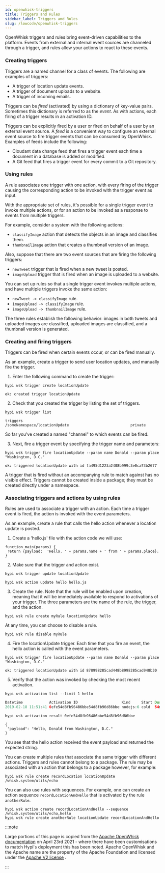 ```yaml
---
id: openwhisk-triggers
title: Triggers and Rules
sidebar_label: Triggers and Rules
slug: /lowcode/openwhisk-triggers
---
```


OpenWhisk triggers and rules bring event-driven capabilities to the platform. Events from external and internal event sources are channeled through a trigger, and rules allow your actions to react to these events.

### Creating triggers

Triggers are a named channel for a class of events. The following are examples of triggers:
- A trigger of location update events.
- A trigger of document uploads to a website.
- A trigger of incoming emails.

Triggers can be *fired* (activated) by using a dictionary of key-value pairs. Sometimes this dictionary is referred to as the *event*. As with actions, each firing of a trigger results in an activation ID.

Triggers can be explicitly fired by a user or fired on behalf of a user by an external event source.
A *feed* is a convenient way to configure an external event source to fire trigger events that can be consumed by OpenWhisk. Examples of feeds include the following:

- Cloudant data change feed that fires a trigger event each time a document in a database is added or modified.
- A Git feed that fires a trigger event for every commit to a Git repository.

### Using rules

A rule associates one trigger with one action, with every firing of the trigger causing the corresponding action to be invoked with the trigger event as input.

With the appropriate set of rules, it's possible for a single trigger event to invoke multiple actions, or for an action to be invoked as a response to events from multiple triggers.

For example, consider a system with the following actions:
- `classifyImage` action that detects the objects in an image and classifies them.
- `thumbnailImage` action that creates a thumbnail version of an image.

Also, suppose that there are two event sources that are firing the following triggers:
- `newTweet` trigger that is fired when a new tweet is posted.
- `imageUpload` trigger that is fired when an image is uploaded to a website.

You can set up rules so that a single trigger event invokes multiple actions, and have multiple triggers invoke the same action:
- `newTweet -> classifyImage` rule.
- `imageUpload -> classifyImage` rule.
- `imageUpload -> thumbnailImage` rule.

The three rules establish the following behavior: images in both tweets and uploaded images are classified, uploaded images are classified, and a thumbnail version is generated.

### Creating and firing triggers

Triggers can be fired when certain events occur, or can be fired manually.

As an example, create a trigger to send user location updates, and manually fire the trigger.

1. Enter the following command to create the trigger:
```
hypi wsk trigger create locationUpdate
```
```
ok: created trigger locationUpdate
```
2. Check that you created the trigger by listing the set of triggers.
```
hypi wsk trigger list
```
```
triggers
/someNamespace/locationUpdate                            private
```
So far you've created a named "channel" to which events can be fired.

3. Next, fire a trigger event by specifying the trigger name and parameters:
```
hypi wsk trigger fire locationUpdate --param name Donald --param place "Washington, D.C."
```
```
ok: triggered locationUpdate with id fa495d1223a2408b999c3e0ca73b2677
```
A trigger that is fired without an accompanying rule to match against has no visible effect.
Triggers cannot be created inside a package; they must be created directly under a namespace.

### Associating triggers and actions by using rules

Rules are used to associate a trigger with an action. Each time a trigger event is fired, the action is invoked with the event parameters.

As an example, create a rule that calls the hello action whenever a location update is posted.

1. Create a 'hello.js' file with the action code we will use:
```
function main(params) {
 return {payload:  'Hello, ' + params.name + ' from ' + params.place};
}
```
2. Make sure that the trigger and action exist.
```
hypi wsk trigger update locationUpdate
```
```
hypi wsk action update hello hello.js
```
3. Create the rule. Note that the rule will be enabled upon creation, meaning that it will be immediately available to respond to activations of your trigger. The three parameters are the name of the rule, the trigger, and the action.
```
hypi wsk rule create myRule locationUpdate hello
```
At any time, you can choose to disable a rule.
```
hypi wsk rule disable myRule
```
4. Fire the locationUpdate trigger. Each time that you fire an event, the hello action is called with the event parameters.
```
hypi wsk trigger fire locationUpdate --param name Donald --param place "Washington, D.C."
```
```
ok: triggered locationUpdate with id 878998285cad448b8998285cad948b30
```
5. Verify that the action was invoked by checking the most recent activation.
```
hypi wsk activation list --limit 1 hello
```
```java
Datetime            Activation ID                    Kind     Start Duration   Status  Entity
2019-02-18 11:51:41 0efe54d8fb96486bbe54d8fb96d86bbe nodejs:6 cold  54ms       success guest/hello:0.0.1
```
```
hypi wsk activation result 0efe54d8fb96486bbe54d8fb96d86bbe
```
```
{
 "payload": "Hello, Donald from Washington, D.C."
}
```

You see that the hello action received the event payload and returned the expected string.

You can create multiple rules that associate the same trigger with different actions.
Triggers and rules cannot belong to a package. The rule may be associated with an action
that belongs to a package however, for example:
```
hypi wsk rule create recordLocation locationUpdate /whisk.system/utils/echo
```
You can also use rules with sequences. For example, one can create an action
sequence `recordLocationAndHello` that is activated by the rule `anotherRule`.
```
hypi wsk action create recordLocationAndHello --sequence /whisk.system/utils/echo,hello
hypi wsk rule create anotherRule locationUpdate recordLocationAndHello
```

:::note

Large portions of this page is copied from the [Apache OpenWhisk documentation](https://github.com/apache/openwhisk/tree/master/docs) on April 23rd 2021 - where there have been customisations to match Hypi's deployment this has been noted. Apache OpenWhisk and the Apache name are the property of the Apache Foundation and licensed under the [Apache V2 license](https://github.com/apache/openwhisk/blob/master/LICENSE.txt) .

:::